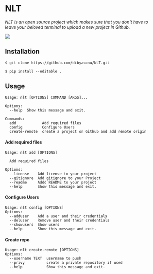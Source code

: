 # NLT
*NLT is an open source project which makes sure that you don't have to leave your beloved terminal to upload a new project in Github.*

![](https://img.shields.io/badge/python-3-blue.svg?style=for-the-badge&logo=python)

## Installation
`$ git clone https://github.com/dibyasonu/NLT.git`

`$ pip install --editable .`

## Usage
```
Usage: nlt [OPTIONS] COMMAND [ARGS]...

Options:
  --help  Show this message and exit.

Commands:
  add            Add required files
  config         Configure Users
  create-remote  create a project on Github and add remote origin
```

#### Add required files

```
Usage: nlt add [OPTIONS]

  Add required files

Options:
  --license    Add license to your project
  --gitignore  Add gitignore to your Project
  --readme     Addd README to your project
  --help       Show this message and exit.
```

#### Configure Users

```
Usage: nlt config [OPTIONS]
Options:
  --adduser    Add a user and their credentials
  --deluser    Remove user and their credentials
  --showusers  Show users 
  --help       Show this message and exit.
```

#### Create repo

```
Usage: nlt create-remote [OPTIONS]
Options:
  --username TEXT  username to push
  --privy          create a private repository if used
  --help           Show this message and exit.
```
